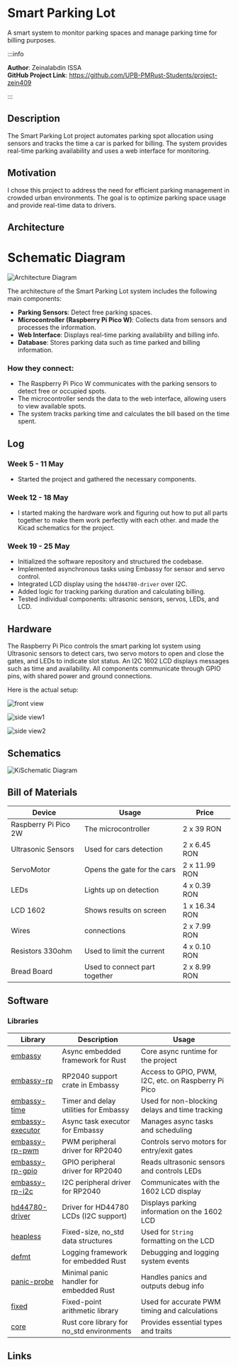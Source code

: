 # Smart Parking Lot

 A smart system to monitor parking spaces and manage parking time for billing purposes.

:::info

**Author**: Zeinalabdin ISSA \
**GitHub Project Link**: https://github.com/UPB-PMRust-Students/project-zein409

:::
## Description

The Smart Parking Lot project automates parking spot allocation using sensors and tracks the time a car is parked for billing. The system provides real-time parking availability and uses a web interface for monitoring.

## Motivation

I chose this project to address the need for efficient parking management in crowded urban environments. The goal is to optimize parking space usage and provide real-time data to drivers.

## Architecture

# Schematic Diagram

![Architecture Diagram](SchematicDiagram.webp)

The architecture of the Smart Parking Lot system includes the following main components:
- **Parking Sensors**: Detect free parking spaces.
- **Microcontroller (Raspberry Pi Pico W)**: Collects data from sensors and processes the information.
- **Web Interface**: Displays real-time parking availability and billing info.
- **Database**: Stores parking data such as time parked and billing information.

### How they connect:
- The Raspberry Pi Pico W communicates with the parking sensors to detect free or occupied spots.
- The microcontroller sends the data to the web interface, allowing users to view available spots.
- The system tracks parking time and calculates the bill based on the time spent.

## Log

### Week 5 - 11 May
- Started the project and gathered the necessary components.

### Week 12 - 18 May
- I started making the hardware work and figuring out how to put all parts together to make them work perfectly with each other. and made the Kicad schematics for the project.
### Week 19 - 25 May
- Initialized the software repository and structured the codebase.
- Implemented asynchronous tasks using Embassy for sensor and servo control.
- Integrated LCD display using the `hd44780-driver` over I2C.
- Added logic for tracking parking duration and calculating billing.
- Tested individual components: ultrasonic sensors, servos, LEDs, and LCD.
## Hardware
The Raspberry Pi Pico controls the smart parking lot system using Ultrasonic sensors to detect cars, two servo motors to open and close the gates, and LEDs to indicate slot status. An I2C 1602 LCD displays messages such as time and availability. All components communicate through GPIO pins, with shared power and ground connections.

Here is the actual setup:

![front view](./image1.webp)

![side view1](./image2.webp)

![side view2](./image3.webp)

## Schematics

![KiSchematic Diagram](Kischematic.svg) 

## Bill of Materials

| Device                | Usage                        |     Price     |
|-----------------------|------------------------------|---------------|
| Raspberry Pi Pico 2W  | The microcontroller          | 2 x 39    RON |
| Ultrasonic Sensors    | Used for cars detection      | 2 x 6.45  RON |
| ServoMotor            | Opens the gate for the cars  | 2 x 11.99 RON |
| LEDs                  | Lights up on detection       | 4 x 0.39  RON |
| LCD 1602              | Shows results on screen      | 1 x 16.34 RON |
| Wires                 | connections                  | 2 x 7.99  RON |
| Resistors 330ohm      | Used to limit the current    | 4 x 0.10  RON |
| Bread Board           | Used to connect part together| 2 x 8.99  RON |

## Software

### Libraries

| Library              | Description                                     | Usage                                                              |
|----------------------|-------------------------------------------------|--------------------------------------------------------------------|
| [embassy](https://embassy.dev/)              | Async embedded framework for Rust               | Core async runtime for the project                                 |
| [embassy-rp](https://github.com/embassy-rs/embassy/tree/main/embassy-rp)           | RP2040 support crate in Embassy                 | Access to GPIO, PWM, I2C, etc. on Raspberry Pi Pico                |
| [embassy-time](https://github.com/embassy-rs/embassy/tree/main/embassy-time)         | Timer and delay utilities for Embassy           | Used for non-blocking delays and time tracking                     |
| [embassy-executor](https://github.com/embassy-rs/embassy/tree/main/embassy-executor)     | Async task executor for Embassy                 | Manages async tasks and scheduling                                 |
| [embassy-rp-pwm](https://github.com/embassy-rs/embassy/blob/main/embassy-rp/src/pwm.rs)       | PWM peripheral driver for RP2040                | Controls servo motors for entry/exit gates                         |
| [embassy-rp-gpio](https://github.com/embassy-rs/embassy/blob/main/embassy-rp/src/gpio.rs)      | GPIO peripheral driver for RP2040               | Reads ultrasonic sensors and controls LEDs                         |
| [embassy-rp-i2c](https://github.com/embassy-rs/embassy/blob/main/embassy-rp/src/i2c.rs)       | I2C peripheral driver for RP2040                | Communicates with the 1602 LCD display                             |
| [hd44780-driver](https://crates.io/crates/hd44780-driver)       | Driver for HD44780 LCDs (I2C support)           | Displays parking information on the 1602 LCD                       |
| [heapless](https://crates.io/crates/heapless)             | Fixed-size, no_std data structures              | Used for `String` formatting on the LCD                            |
| [defmt](https://github.com/knurling-rs/defmt)                | Logging framework for embedded Rust             | Debugging and logging system events                                |
| [panic-probe](https://crates.io/crates/panic-probe)          | Minimal panic handler for embedded Rust         | Handles panics and outputs debug info                              |
| [fixed](https://crates.io/crates/fixed)                | Fixed-point arithmetic library                  | Used for accurate PWM timing and calculations                      |
| [core](https://doc.rust-lang.org/core/)                 | Rust core library for no_std environments       | Provides essential types and traits                                |

## Links
